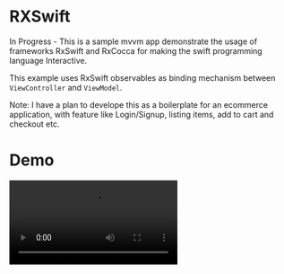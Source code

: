 # RXSwift
In Progress - This is a sample mvvm app demonstrate the usage of frameworks RxSwift and RxCocca for making the swift programming language Interactive.

This example uses RxSwift observables as binding mechanism between `ViewController` and `ViewModel`.

Note: I have a plan to develope this as a boilerplate for an ecommerce application, with feature like Login/Signup, listing items, add to cart and checkout etc.

# Demo 


![solarized dualmode](https://github.com/FaizalMalik/RXSwift/blob/main-master/src/foodie_NhnqmNXf.compressed.mov)
 

